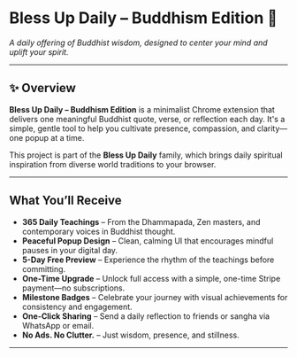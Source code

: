 # Bless Up Daily – Buddhism Edition 🪷  
*A daily offering of Buddhist wisdom, designed to center your mind and uplift your spirit.*

---

## ✨ Overview

**Bless Up Daily – Buddhism Edition** is a minimalist Chrome extension that delivers one meaningful Buddhist quote, verse, or reflection each day. It's a simple, gentle tool to help you cultivate presence, compassion, and clarity—one popup at a time.

This project is part of the **Bless Up Daily** family, which brings daily spiritual inspiration from diverse world traditions to your browser.

---

##  What You’ll Receive

- **365 Daily Teachings** – From the Dhammapada, Zen masters, and contemporary voices in Buddhist thought.
- **Peaceful Popup Design** – Clean, calming UI that encourages mindful pauses in your digital day.
- **5-Day Free Preview** – Experience the rhythm of the teachings before committing.
- **One-Time Upgrade** – Unlock full access with a simple, one-time Stripe payment—no subscriptions.
- **Milestone Badges** – Celebrate your journey with visual achievements for consistency and engagement.
- **One-Click Sharing** – Send a daily reflection to friends or sangha via WhatsApp or email.
- **No Ads. No Clutter.** – Just wisdom, presence, and stillness.

---

